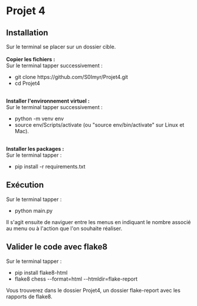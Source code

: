 # Projet 4
<h2> Installation</h2>
Sur le terminal se placer sur un dossier cible. <br>
<br>
<b>Copier les fichiers :</b> <br>
Sur le terminal tapper successivement : <br>
<ul>
    <li>git clone https://github.com/S0Imyr/Projet4.git </li>
    <li>cd Projet4</li>
</ul>
<br>
<b>Installer l'environnement virtuel :</b> <br>
Sur le terminal tapper successivement : <br>
<ul>
    <li>python -m venv env</li>
    <li>source env/Scripts/activate (ou "source env/bin/activate" sur Linux et Mac).</li>
</ul>
<br>
<b>Installer les packages :</b> <br>
Sur le terminal tapper : <br>
<ul>
    <li>pip install -r requirements.txt</li>
</ul>

<h2> Exécution </h2>
Sur le terminal tapper : <br>
<ul>
    <li>python main.py</li>
</ul>
Il s'agit ensuite de naviguer entre les menus en indiquant le nombre associé au menu ou à l'action que l'on souhaite réaliser.


<h2> Valider le code avec flake8 </h2>
Sur le terminal tapper : <br>
<ul>
    <li>pip install flake8-html</li>
    <li>flake8 chess --format=html --htmldir=flake-report</li>
</ul>
Vous trouverez dans le dossier Projet4, un dossier flake-report avec les rapports de flake8.
